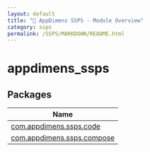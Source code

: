 ```yaml
---
layout: default
title: "📝 AppDimens SSPS - Module Overview"
category: ssps
permalink: /SSPS/MARKDOWN/README.html
---
```


# appdimens_ssps

## Packages

| Name |
|---|
| [com.appdimens.ssps.code](appdimens_ssps/com.appdimens.ssps.code/README.md) |
| [com.appdimens.ssps.compose](appdimens_ssps/com.appdimens.ssps.compose/README.md) |